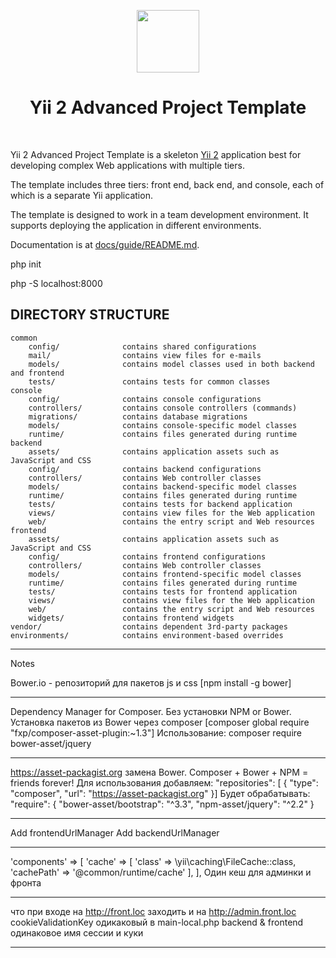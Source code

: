 <p align="center">
    <a href="https://github.com/yiisoft" target="_blank">
        <img src="https://avatars0.githubusercontent.com/u/993323" height="100px">
    </a>
    <h1 align="center">Yii 2 Advanced Project Template</h1>
    <br>
</p>

Yii 2 Advanced Project Template is a skeleton [Yii 2](https://www.yiiframework.com/) application best for
developing complex Web applications with multiple tiers.

The template includes three tiers: front end, back end, and console, each of which
is a separate Yii application.

The template is designed to work in a team development environment. It supports
deploying the application in different environments.

Documentation is at [docs/guide/README.md](docs/guide/README.md).

php init

php -S localhost:8000

DIRECTORY STRUCTURE
-------------------

```
common
    config/              contains shared configurations
    mail/                contains view files for e-mails
    models/              contains model classes used in both backend and frontend
    tests/               contains tests for common classes    
console
    config/              contains console configurations
    controllers/         contains console controllers (commands)
    migrations/          contains database migrations
    models/              contains console-specific model classes
    runtime/             contains files generated during runtime
backend
    assets/              contains application assets such as JavaScript and CSS
    config/              contains backend configurations
    controllers/         contains Web controller classes
    models/              contains backend-specific model classes
    runtime/             contains files generated during runtime
    tests/               contains tests for backend application    
    views/               contains view files for the Web application
    web/                 contains the entry script and Web resources
frontend
    assets/              contains application assets such as JavaScript and CSS
    config/              contains frontend configurations
    controllers/         contains Web controller classes
    models/              contains frontend-specific model classes
    runtime/             contains files generated during runtime
    tests/               contains tests for frontend application
    views/               contains view files for the Web application
    web/                 contains the entry script and Web resources
    widgets/             contains frontend widgets
vendor/                  contains dependent 3rd-party packages
environments/            contains environment-based overrides
```
----------------------------------------------------------------

Notes

Bower.io - репозиторий для пакетов js и css [npm install -g bower]
******************************************************************
Dependency Manager for Composer. Без установки NPM or Bower. Установка пакетов из Bower через composer [composer global require "fxp/composer-asset-plugin:~1.3"]
Использование: composer require bower-asset/jquery
******************************************************************
https://asset-packagist.org замена Bower. Composer + Bower + NPM = friends forever!
Для использования добавляем:
"repositories": [
        {
            "type": "composer",
            "url": "https://asset-packagist.org"
        }]
Будет обрабатывать:
"require": {
    "bower-asset/bootstrap": "^3.3",
    "npm-asset/jquery": "^2.2"
}
******************************************************************
Add frontendUrlManager
Add backendUrlManager
******************************************************************
'components' => [
        'cache' => [
            'class' => \yii\caching\FileCache::class,
            'cachePath' => '@common/runtime/cache'
        ],
    ],
Один кеш для админки и фронта
*******************************************************************
что при входе на http://front.loc заходить и на http://admin.front.loc
cookieValidationKey одикаковый в main-local.php backend & frontend
одинаковое имя сессии и куки
*******************************************************************